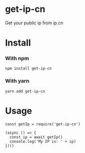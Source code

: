 # get-ip-cn
Get your public ip from ip.cn

# Install

### With npm
```
npm install get-ip-cn
```

### With yarn
```
yarn add get-ip-cn
```

# Usage

```
const getIp = require('get-ip-cn')

(async () => {
  const ip = await getIp()
  console.log('My IP is: ' + ip)
})()
```
